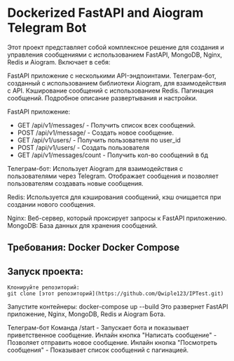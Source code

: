 # Dockerized FastAPI and Aiogram Telegram Bot
Этот проект представляет собой комплексное решение для создания и управления сообщениями с использованием FastAPI, MongoDB, Nginx, Redis и Aiogram. Включает в себя:

FastAPI приложение с несколькими API-эндпоинтами.
Телеграм-бот, созданный с использованием библиотеки Aiogram, для взаимодействия с API.
Кэширование сообщений с использованием Redis.
Пагинация сообщений.
Подробное описание развертывания и настройки.

FastAPI приложение:

- GET /api/v1/messages/ - Получить список всех сообщений.
- POST /api/v1/message/ - Создать новое сообщение.
- GET /api/v1/users/ - Получить пользователя по user_id
- POST /api/v1/users/ - Создать пользователя
- GET /api/v1/messages/count - Получить кол-во сообщений в бд

Телеграм-бот:
    Использует Aiogram для взаимодействия с пользователями через Telegram.
    Отображает сообщения и позволяет пользователям создавать новые сообщения.

Redis:
    Используется для кэширования сообщений, кэш очищается при создании нового сообщения.

Nginx:
    Веб-сервер, который проксирует запросы к FastAPI приложению.
MongoDB:
    База данных для хранения сообщений.

Требования:
    Docker
    Docker Compose
---
## Запуск проекта:
    Клонируйте репозиторий:
    git clone [этот репозиторий](https://github.com/Qwiple123/IPTest.git)

Запустите контейнеры:
    docker-compose up --build
    Это развернет FastAPI приложение, Nginx, MongoDB, Redis и Aiogram Бота.



Телеграм-бот
Команда /start - Запускает бота и показывает приветственное сообщение.
Инлайн кнопка "Написать сообщение" - Позволяет отправить новое сообщение.
Инлайн кнопка "Посмотреть сообщения" - Показывает список сообщений с пагинацией.